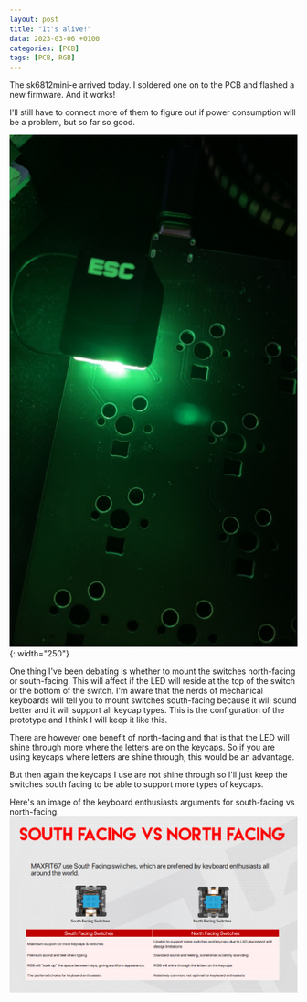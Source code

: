 ```yaml
---
layout: post
title: "It's alive!"
data: 2023-03-06 +0100
categories: [PCB]
tags: [PCB, RGB]
---
```


The sk6812mini-e arrived today. I soldered one on to the PCB and flashed a new firmware. And it works!

I'll still have to connect more of them to figure out if power consumption will be a problem, but so far so good.

![](/assets/img/230306/IMG_1764.JPG){: width="250"}

One thing I've been debating is whether to mount the switches north-facing or south-facing. This will affect if the LED will reside at the top of the switch or the bottom of the switch. I'm aware that the nerds of mechanical keyboards will tell you to mount switches south-facing because it will sound better and it will support all keycap types. This is the configuration of the prototype and I think I will keep it like this.

There are however one benefit of north-facing and that is that the LED will shine through more where the letters are on the keycaps. So if you are using keycaps where letters are shine through, this would be an advantage. 

But then again the keycaps I use are not shine through so I'll just keep the switches south facing to be able to support more types of keycaps.

Here's an image of the keyboard enthusiasts arguments for south-facing vs north-facing.
![](/assets/img/230306/north-facing-vs-south-facing-switche.png)
